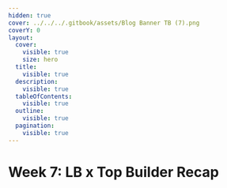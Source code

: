 ```yaml
---
hidden: true
cover: ../../../.gitbook/assets/Blog Banner TB (7).png
coverY: 0
layout:
  cover:
    visible: true
    size: hero
  title:
    visible: true
  description:
    visible: true
  tableOfContents:
    visible: true
  outline:
    visible: true
  pagination:
    visible: true
---
```


# Week 7: LB x Top Builder Recap


